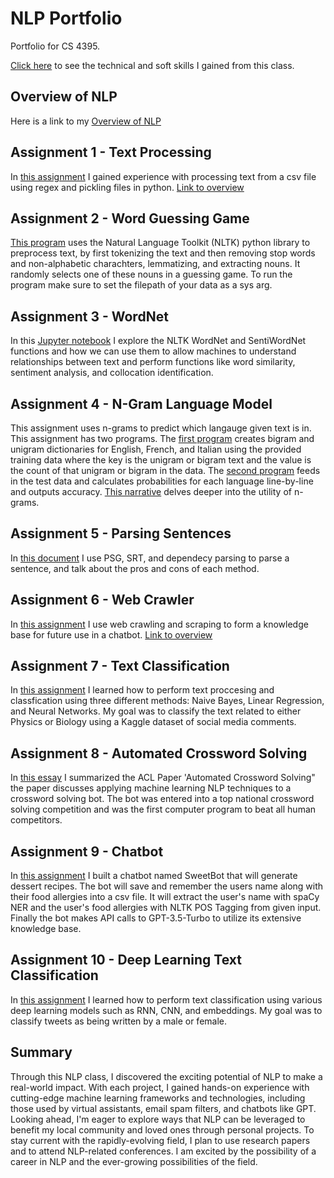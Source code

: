 # NLP Portfolio
Portfolio for CS 4395.

[Click here](./ResumePage.md) to see the technical and soft skills I gained from this class.

## Overview of NLP
Here is a link to my [Overview of NLP](https://github.com/TediDika/Portfolio/blob/2e020b2ac6798997eac8dca945fe975800562157/Overview%20of%20NLP.pdf)

## Assignment 1 - Text Processing
In [this assignment](https://github.com/TediDika/Portfolio/blob/main/Homework01/Homework1_txd190008.py) I gained experience with processing text from a csv file using regex and pickling files in python. [Link to overview](https://github.com/TediDika/Portfolio/blob/main/Homework01/Overview%20of%20Assignment%201.pdf)

## Assignment 2 - Word Guessing Game
[This program](https://github.com/TediDika/Portfolio/blob/main/Homework02/Homework2_txd190008.py) uses the Natural Language Toolkit (NLTK) python library to preprocess text, by first tokenizing the text and then removing stop words and non-alphabetic charachters, lemmatizing, and extracting nouns. It randomly selects one of these nouns in a guessing game. To run the program make sure to set the filepath of your data as a sys arg.

## Assignment 3 - WordNet
In this [Jupyter notebook](https://github.com/TediDika/NLP-Portfolio/blob/main/Homework03/Homework3.ipynb) I explore the NLTK WordNet and SentiWordNet functions and how we can use them to allow machines to understand relationships between text and perform functions like word similarity, sentiment analysis, and collocation identification.

## Assignment 4 - N-Gram Language Model
This assignment uses n-grams to predict which langauge given text is in. This assignment has two programs. The [first program](https://github.com/TediDika/Portfolio/blob/main/Homework04/program1.py) creates bigram and unigram dictionaries for English, French, and Italian using the provided training data where the key is the unigram or bigram text and the value is the count of that unigram or bigram in the data. The [second program](https://github.com/TediDika/Portfolio/blob/main/Homework04/program2.py) feeds in the test data and calculates probabilities for each language line-by-line and outputs accuracy. [This narrative](https://github.com/TediDika/Portfolio/blob/main/Homework04/Assignment%204%20-%20Narrative.pdf) delves deeper into the utility of n-grams.

## Assignment 5 - Parsing Sentences
In [this document](https://github.com/TediDika/Portfolio/blob/main/Homework05/parsing.pdf) I use PSG, SRT, and dependecy parsing to parse a sentence, and talk about the pros and cons of each method.

## Assignment 6 - Web Crawler
In [this assignment](https://github.com/TediDika/Portfolio/blob/main/Homework06/web_crawler.py) I use web crawling and scraping to form a knowledge base for future use in a chatbot. [Link to overview](https://github.com/TediDika/Portfolio/blob/main/Homework06/Overview%20of%20Assignment6.pdf)

## Assignment 7 - Text Classification
In [this assignment](https://github.com/TediDika/Portfolio/blob/main/Homework07/Assignment7.ipynb) I learned how to perform text proccesing and classfication using three different methods: Naive Bayes, Linear Regression, and Neural Networks. My goal was to classify the text related to either Physics or Biology using a Kaggle dataset of social media comments.

## Assignment 8 - Automated Crossword Solving
In [this essay](https://github.com/TediDika/NLP-Portfolio/blob/main/Homework08/ACL%20Paper%20Summary.pdf) I summarized the ACL Paper 'Automated Crossword Solving" the paper discusses applying machine learning NLP techniques to a crossword solving bot. The bot was entered into a top national crossword solving competition and was the first computer program to beat all human competitors.

## Assignment 9 - Chatbot
In [this assignment](https://github.com/TediDika/NLP-Portfolio/blob/main/Homework09/chatbot.py) I built a chatbot named SweetBot that will generate dessert recipes. The bot will save and remember the users name along with their food allergies into a csv file. It will extract the user's name with spaCy NER and the user's food allergies with NLTK POS Tagging from given input. Finally the bot makes API calls to GPT-3.5-Turbo to utilize its extensive knowledge base.

## Assignment 10 - Deep Learning Text Classification
In [this assignment](https://github.com/TediDika/NLP-Portfolio/blob/main/Homework10/TextClassification2.ipynb) I learned how to perform text classification using various deep learning models such as RNN, CNN, and embeddings. My goal was to classify tweets as being written by a male or female.

## Summary
Through this NLP class, I discovered the exciting potential of NLP to make a real-world impact. With each project, I gained hands-on experience with cutting-edge machine learning frameworks and technologies, including those used by virtual assistants, email spam filters, and chatbots like GPT. Looking ahead, I'm eager to explore ways that NLP can be leveraged to benefit my local community and loved ones through personal projects. To stay current with the rapidly-evolving field, I plan to use research papers and to attend NLP-related conferences. I am excited by the possibility of a career in NLP and the ever-growing possibilities of the field.
